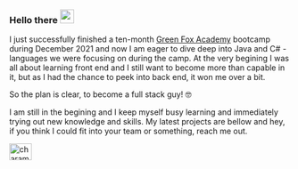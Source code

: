 ### Hello there <a href="http://charamzic.github.io"><img src="https://media.giphy.com/media/w1OBpBd7kJqHrJnJ13/giphy.gif" width="25px"></a>
I just successfully finished a ten-month [Green Fox Academy](https://www.greenfoxacademy.cz/) bootcamp during December 2021 and now I am eager to dive deep into Java and C# - languages we were focusing on during the camp. At the very begining I was all about learning front end and I still want to become more than capable in it, but as I had the chance to peek into back end, it won me over a bit.

So the plan is clear, to become a full stack guy! 🤓

I am still in the begining and I keep myself busy learning and immediately trying out new knowledge and skills. My latest projects are bellow and hey, if you think I could fit into your team or something, reach me out.

<a href="https://twitter.com/charamzic" target="blank"><img align="center" src="https://raw.githubusercontent.com/charamzic/github-profile-readme-generator/master/images/twitter.com" alt="charamzic" height="30" width="40" /></a>